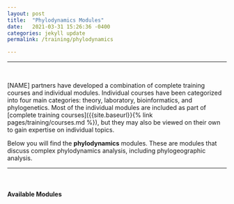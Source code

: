 ```yaml
---
layout: post
title:  "Phylodynamics Modules"
date:   2021-03-31 15:26:36 -0400
categories: jekyll update
permalink: /training/phylodynamics

---
```



---
<br>

[NAME] partners have developed a combination of complete training courses and individual modules. Individual courses have been categorized into four main categories: theory, laboratory, bioinformatics, and phylogenetics. Most of the individual modules are included as part of [complete training courses]({{site.baseurl}}{% link pages/training/courses.md %}), but they may also be viewed on their own to gain expertise on individual topics.

Below you will find the **phylodynamics** modules. These are modules that discuss complex phylodynamics analysis, including phylogeographic analysis.

---

<br>

#### Available Modules